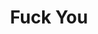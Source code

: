 ---
title: Fuck You
category: paintings
series: emotion
year: 2016
image: fuckyou.jpg
size: 
materials: acrylic on canvas
---